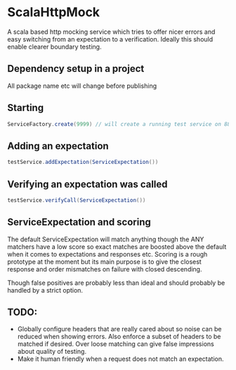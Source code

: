 # ScalaHttpMock

A scala based http mocking service which tries to offer nicer errors
and easy switching from an expectation to a verification. Ideally
this should enable clearer boundary testing.

## Dependency setup in a project
All package name etc will change before publishing

## Starting

```scala
ServiceFactory.create(9999) // will create a running test service on 8888
```


## Adding an expectation
```scala
testService.addExpectation(ServiceExpectation())
```

## Verifying an expectation was called
```scala
testService.verifyCall(ServiceExpectation())
```

## ServiceExpectation and scoring
The default ServiceExpectation will match anything though the ANY matchers
 have a low score so exact matches are boosted above the default when
it comes to expectations and responses etc. Scoring is a rough prototype
at the moment but its main purpose is to give the closest response and
order mismatches on failure with closed descending.

Though false positives are probably less than ideal and should probably be
handled by a strict option.

## TODO:
* Globally configure headers that are really cared about so noise can
  be reduced when showing errors. Also enforce a subset of headers to be
  matched if desired. Over loose matching can give false impressions about
  quality of testing.
* Make it human friendly when a request does not match an expectation.

